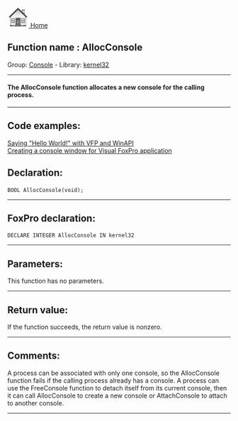 [<img src="../../images/home.png"> Home ](https://github.com/VFPX/Win32API)  

## Function name : AllocConsole
Group: [Console](../../functions_group.md#Console)  -  Library: [kernel32](../../../libraries.md#kernel32)  
***  


#### The AllocConsole function allocates a new console for the calling process.
***  


## Code examples:
[Saying "Hello World!" with VFP and WinAPI](../../samples/sample_119.md)  
[Creating a console window for Visual FoxPro application](../../samples/sample_474.md)  

## Declaration:
```foxpro  
BOOL AllocConsole(void);  
```  
***  


## FoxPro declaration:
```foxpro  
DECLARE INTEGER AllocConsole IN kernel32  
```  
***  


## Parameters:
This function has no parameters.   
***  


## Return value:
If the function succeeds, the return value is nonzero.  
***  


## Comments:
A process can be associated with only one console, so the AllocConsole function fails if the calling process already has a console. A process can use the FreeConsole function to detach itself from its current console, then it can call AllocConsole to create a new console or AttachConsole to attach to another console.  
  
***  

